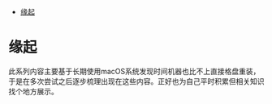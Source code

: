 <!--ts-->
* [缘起](#缘起)

<!-- Created by https://github.com/ekalinin/github-markdown-toc -->
<!-- Added by: kuanhsiaokuo, at: Sun Jun 26 10:56:30 CST 2022 -->

<!--te-->
# 缘起

此系列内容主要基于长期使用macOS系统发现时间机器也比不上直接格盘重装，于是在多次尝试之后逐步梳理出现在这些内容。正好也为自己平时积累但相关知识找个地方展示。